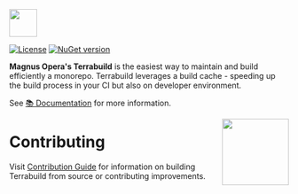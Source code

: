 <a href="https://magnusopera.io?utm_campaign=magnusopera-terrabuild-github-repo&utm_source=github.com&utm_medium=top-logo" title="Terrabuild - Monorepo build tool">
    <img src="https://magnusopera.io/logo-name.svg" height="50" />
</a>

[![License](https://img.shields.io/github/license/magnusopera/terrabuild)](LICENSE)
[![NuGet version](https://badge.fury.io/nu/terrabuild.svg)](https://badge.fury.io/nu/terrabuild)

**Magnus Opera's Terrabuild** is the easiest way to maintain and build efficiently a monorepo. Terrabuild leverages a build cache - speeding up the build process in your CI but also on developer environment.

See [📚 Documentation](https://terrabuild.io) for more information.

<a href="https://terrabuild.io/docs/get-started/?utm_campaign=magnusopera-terrabuild-github-repo&utm_source=github.com&utm_medium=get-started-button" title="Get Started">
    <img src="https://magnusopera.io/get-started.svg" align="right" width="120">
</a>

# Contributing
Visit [Contribution Guide](CONTRIBUTING.md) for information on building Terrabuild from source or contributing improvements.
